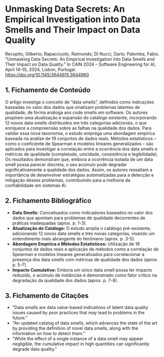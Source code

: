 # Unmasking Data Secrets: An Empirical Investigation into Data Smells and Their Impact on Data Quality

Recupito, Gilberto; Rapacciuolo, Raimondo; Di Nucci, Dario; Palomba, Fabio. "Unmasking Data Secrets: An Empirical Investigation into Data Smells and Their Impact on Data Quality." In CAIN 2024 – Software Engineering for AI, April 14–15, 2024, Lisbon, Portugal. https://doi.org/10.1145/3644815.3644960

## 1. Fichamento de Conteúdo

O artigo investiga o conceito de “data smells”, definidos como indicações baseadas no valor dos dados que sinalizam problemas latentes de qualidade, de forma análoga aos code smells em software. Os autores propõem uma atualização e expansão do catálogo existente, incorporando 12 novos data smells distribuídos em três categorias adicionais, o que enriquece a compreensão sobre as falhas na qualidade dos dados. Para validar essa nova taxonomia, o estudo emprega uma abordagem empírica baseada na análise de 19 conjuntos de dados reais. Métodos estatísticos – como o coeficiente de Spearman e modelos lineares generalizados – são aplicados para investigar a correlação entre a ocorrência dos data smells e métricas de qualidade (completude, unicidade, consistência e legibilidade). Os resultados demonstram que, embora a ocorrência isolada de um data smell possa parecer discreta, o seu acúmulo pode degradar significativamente a qualidade dos dados. Assim, os autores ressaltam a importância de desenvolver estratégias automatizadas para a detecção e mitigação desses problemas, contribuindo para a melhoria da confiabilidade em sistemas AI.

## 2. Fichamento Bibliográfico

* **Data Smells:** Conceituados como indicadores baseados no valor dos dados que apontam para problemas de qualidade decorrentes de práticas inadequadas (aprox. p. 1-3).  
* **Atualização do Catálogo:** O estudo amplia o catálogo pré-existente, adicionando 12 novos data smells e três novas categorias, visando um entendimento mais abrangente do fenômeno (aprox. p. 3-5).  
* **Abordagem Empírica e Métodos Estatísticos:** Utilização de 19 conjuntos de dados reais e aplicação de métodos como a correlação de Spearman e modelos lineares generalizados para correlacionar a presença dos data smells com métricas de qualidade dos dados (aprox. p. 5-7).  
* **Impacto Cumulativo:** Embora um único data smell possa ter impacto reduzido, o acúmulo de instâncias é demonstrado como fator crítico na degradação da qualidade dos dados (aprox. p. 7-8).

## 3. Fichamento de Citações

* "Data smells are data value-based indications of latent data quality issues caused by poor practices that may lead to problems in the future."  
* "An updated catalog of data smells, which advances the state of the art by providing the definition of novel data smells, along with the information on how to detect them."  
* "While the effect of a single instance of a data smell may appear negligible, the cumulative impact in high quantities can significantly degrade data quality."
